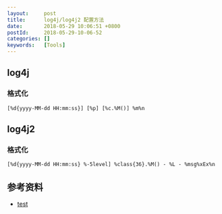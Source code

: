 ```yaml
---
layout:     post
title:      log4j/log4j2 配置方法
date:       2018-05-29 10:06:51 +0800
postId:     2018-05-29-10-06-52
categories: []
keywords:   [Tools]
---
```


## log4j

### 格式化

```
[%d{yyyy-MM-dd HH:mm:ss}] [%p] [%c.%M()] %m%n
```

## log4j2

### 格式化

```
[%d{yyyy-MM-dd HH:mm:ss} %-5level] %class{36}.%M() - %L - %msg%xEx%n
```

## 参考资料

* [test](test.html)

